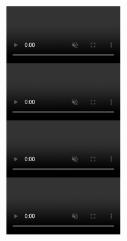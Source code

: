 <div>

<style scoped>
#mdinclude<drone-cam.css>
</style>

<div id="canvases">
<div>
	<video id="camera" class="quad-size"autoplay muted></video>
	<video id="camera1" class="quad-size"autoplay muted></video>
	<video id="camera2" class="quad-size"autoplay muted></video>
	<video id="camera3" class="quad-size"autoplay muted></video>
	<canvas id="vcanvas" class="quad-size"></canvas>
	<canvas id="vcanvas1" class="quad-size"></canvas>
	<canvas id="vcanvas2" class="quad-size"></canvas>
	<canvas id="vcanvas3" class="quad-size"></canvas>
</div>
</div>

<script type="module" src="../components/drone-cam/drone-cam.js"></script>

</div>
